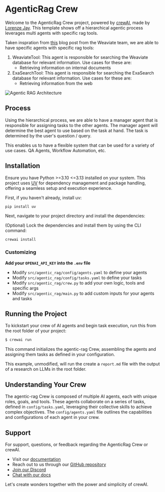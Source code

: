 # AgenticRag Crew

Welcome to the AgenticRag Crew project, powered by [crewAI](https://crewai.com), made by [Lorenze Jay](https://github.com/lorenze). This template shows off a hierarchical agentic process leverages multi agents with specific rag tools.

Taken inspration from [this](https://weaviate.io/blog/what-is-agentic-rag) blog post from the Weaviate team, we are able to have specific agents with specific rag tools:
1. WeaviateTool: This agent is responsible for searching the Weaviate database for relevant information. Use cases for these are:
    - Retrieving information on internal documents
2. ExaSearchTool: This agent is responsible for searching the ExaSearch database for relevant information. Use cases for these are:
    - Retrieving information from the web


![Agentic RAG Architecture](/agentic_rag/assets/practical_agentic_rag.png)


## Process
Using the hierarchical process, we are able to have a manager agent that is responsible for assigning tasks to the other agents. The manager agent will determine the best agent to use based on the task at hand. The task is determined by the user's question / query. 

This enables us to have a flexible system that can be used for a variety of use cases. QA Agents, Workflow Automation, etc.

## Installation

Ensure you have Python >=3.10 <=3.13 installed on your system. This project uses [UV](https://docs.astral.sh/uv/) for dependency management and package handling, offering a seamless setup and execution experience.

First, if you haven't already, install uv:

```bash
pip install uv
```

Next, navigate to your project directory and install the dependencies:

(Optional) Lock the dependencies and install them by using the CLI command:
```bash
crewai install
```
### Customizing

**Add your `OPENAI_API_KEY` into the `.env` file**

- Modify `src/agentic_rag/config/agents.yaml` to define your agents
- Modify `src/agentic_rag/config/tasks.yaml` to define your tasks
- Modify `src/agentic_rag/crew.py` to add your own logic, tools and specific args
- Modify `src/agentic_rag/main.py` to add custom inputs for your agents and tasks

## Running the Project

To kickstart your crew of AI agents and begin task execution, run this from the root folder of your project:

```bash
$ crewai run
```

This command initializes the agentic-rag Crew, assembling the agents and assigning them tasks as defined in your configuration.

This example, unmodified, will run the create a `report.md` file with the output of a research on LLMs in the root folder.

## Understanding Your Crew

The agentic-rag Crew is composed of multiple AI agents, each with unique roles, goals, and tools. These agents collaborate on a series of tasks, defined in `config/tasks.yaml`, leveraging their collective skills to achieve complex objectives. The `config/agents.yaml` file outlines the capabilities and configurations of each agent in your crew.

## Support

For support, questions, or feedback regarding the AgenticRag Crew or crewAI.
- Visit our [documentation](https://docs.crewai.com)
- Reach out to us through our [GitHub repository](https://github.com/joaomdmoura/crewai)
- [Join our Discord](https://discord.com/invite/X4JWnZnxPb)
- [Chat with our docs](https://chatg.pt/DWjSBZn)

Let's create wonders together with the power and simplicity of crewAI.
